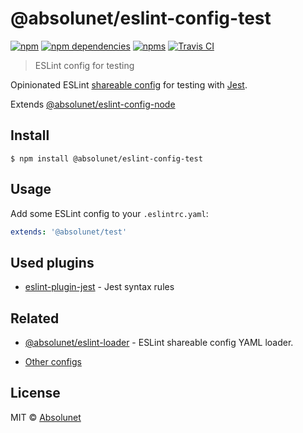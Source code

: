 # @absolunet/eslint-config-test

[![npm](https://img.shields.io/npm/v/@absolunet/eslint-config-test.svg)](https://www.npmjs.com/package/@absolunet/eslint-config-test)
[![npm dependencies](https://david-dm.org/absolunet/eslint-config/status.svg?path=packages/test)](https://david-dm.org/absolunet/eslint-config?path=packages/test)
[![npms](https://badges.npms.io/%40absolunet%2Feslint-config-test.svg)](https://npms.io/search?q=%40absolunet%2Feslint-config-test)
[![Travis CI](https://travis-ci.com/absolunet/eslint-config.svg?branch=master)](https://travis-ci.com/absolunet/eslint-config/builds)

> ESLint config for testing

Opinionated ESLint [shareable config](https://eslint.org/docs/developer-guide/shareable-configs.html) for testing with [Jest](https://jestjs.io).

Extends [@absolunet/eslint-config-node](https://github.com/absolunet/eslint-config)


## Install

```
$ npm install @absolunet/eslint-config-test
```


## Usage

Add some ESLint config to your `.eslintrc.yaml`:

```yaml
extends: '@absolunet/test'
```


## Used plugins

- [eslint-plugin-jest](https://github.com/jest-community/eslint-plugin-jest) - Jest syntax rules



## Related

- [@absolunet/eslint-loader](https://github.com/absolunet/node-eslint-loader) - ESLint shareable config YAML loader.

- [Other configs](https://github.com/absolunet/eslint-config)


## License
MIT © [Absolunet](https://absolunet.com)
